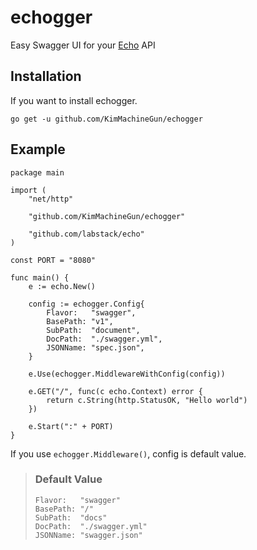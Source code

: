 # echogger
Easy Swagger UI for your [Echo](https://echo.labstack.com/) API

## Installation
If you want to install echogger. 
```
go get -u github.com/KimMachineGun/echogger
```

## Example
```
package main

import (
	"net/http"

	"github.com/KimMachineGun/echogger"

	"github.com/labstack/echo"
)

const PORT = "8080"

func main() {
	e := echo.New()

	config := echogger.Config{
		Flavor:   "swagger",
		BasePath: "v1",
		SubPath:  "document",
		DocPath:  "./swagger.yml",
		JSONName: "spec.json",
	}

	e.Use(echogger.MiddlewareWithConfig(config))

	e.GET("/", func(c echo.Context) error {
		return c.String(http.StatusOK, "Hello world")
	})

	e.Start(":" + PORT)
}

```
If you use `echogger.Middleware()`, config is default value.  

> ### Default Value
>```
>Flavor:   "swagger"
>BasePath: "/"
>SubPath:  "docs"
>DocPath:  "./swagger.yml"
>JSONName: "swagger.json"
>```


